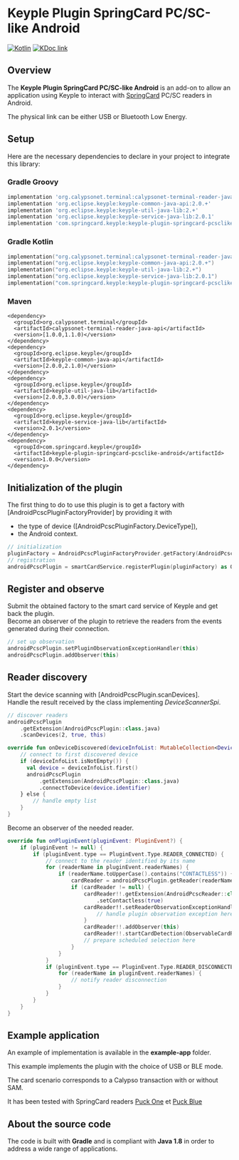 # Keyple Plugin SpringCard PC/SC-like Android

[![Kotlin](https://img.shields.io/badge/kotlin-1.4.20-blue.svg?logo=kotlin)](http://kotlinlang.org)
[![KDoc link](https://img.shields.io/badge/API_reference-KDoc-blue)](https://springcard.github.io/keyple-plugin-springcard-pcsclike-android/)

## Overview

The **Keyple Plugin SpringCard PC/SC-like Android** is an add-on to allow an application using Keyple to interact with [SpringCard](https://www.springcard.com) PC/SC readers in Android.

The physical link can be either USB or Bluetooth Low Energy.

## Setup

Here are the necessary dependencies to declare in your project to integrate this library:

### Gradle Groovy
```groovy
implementation 'org.calypsonet.terminal:calypsonet-terminal-reader-java-api:1.0.+'
implementation 'org.eclipse.keyple:keyple-common-java-api:2.0.+'
implementation 'org.eclipse.keyple:keyple-util-java-lib:2.+'
implementation 'org.eclipse.keyple:keyple-service-java-lib:2.0.1'
implementation 'com.springcard.keyple:keyple-plugin-springcard-pcsclike-android:1.0.0'
```

### Gradle Kotlin
```kotlin
implementation("org.calypsonet.terminal:calypsonet-terminal-reader-java-api:1.0.+")
implementation("org.eclipse.keyple:keyple-common-java-api:2.0.+")
implementation("org.eclipse.keyple:keyple-util-java-lib:2.+")
implementation("org.eclipse.keyple:keyple-service-java-lib:2.0.1")
implementation("com.springcard.keyple:keyple-plugin-springcard-pcsclike-android:1.0.0")
```

### Maven
```mvn
<dependency>
  <groupId>org.calypsonet.terminal</groupId>
  <artifactId>calypsonet-terminal-reader-java-api</artifactId>
  <version>[1.0.0,1.1.0)</version>
</dependency>
<dependency>
  <groupId>org.eclipse.keyple</groupId>
  <artifactId>keyple-common-java-api</artifactId>
  <version>[2.0.0,2.1.0)</version>
</dependency>
<dependency>
  <groupId>org.eclipse.keyple</groupId>
  <artifactId>keyple-util-java-lib</artifactId>
  <version>[2.0.0,3.0.0)</version>
</dependency>
<dependency>
  <groupId>org.eclipse.keyple</groupId>
  <artifactId>keyple-service-java-lib</artifactId>
  <version>2.0.1</version>
</dependency>
<dependency>
  <groupId>com.springcard.keyple</groupId>
  <artifactId>keyple-plugin-springcard-pcsclike-android</artifactId>
  <version>1.0.0</version>
</dependency>
```

## Initialization of the plugin
The first thing to do to use this plugin is to get a factory with [AndroidPcscPluginFactoryProvider] by providing it with
- the type of device ([AndroidPcscPluginFactory.DeviceType]),
- the Android context.

```kotlin
// initialization
pluginFactory = AndroidPcscPluginFactoryProvider.getFactory(AndroidPcscPluginFactory.DeviceType.USB, activity)
// registration
androidPcscPlugin = smartCardService.registerPlugin(pluginFactory) as ObservablePlugin
```

## Register and observe
Submit the obtained factory to the smart card service of Keyple and get back the plugin.
<br>
Become an observer of the plugin to retrieve the readers from the events generated during their connection.
```kotlin
// set up observation
androidPcscPlugin.setPluginObservationExceptionHandler(this)
androidPcscPlugin.addObserver(this)
```

## Reader discovery

Start the device scanning with [AndroidPcscPlugin.scanDevices].
<br>
Handle the result received by the class implementing *DeviceScannerSpi*.
```kotlin
// discover readers
androidPcscPlugin
    .getExtension(AndroidPcscPlugin::class.java)
    .scanDevices(2, true, this)

override fun onDeviceDiscovered(deviceInfoList: MutableCollection<DeviceInfo>) {
    // connect to first discovered device
    if (deviceInfoList.isNotEmpty()) {
      val device = deviceInfoList.first()
      androidPcscPlugin
          .getExtension(AndroidPcscPlugin::class.java)
          .connectToDevice(device.identifier)
    } else {
        // handle empty list
    }
}
```

Become an observer of the needed reader.

```kotlin
override fun onPluginEvent(pluginEvent: PluginEvent?) {
    if (pluginEvent != null) {
        if (pluginEvent.type == PluginEvent.Type.READER_CONNECTED) {
            // connect to the reader identified by its name
            for (readerName in pluginEvent.readerNames) {
                if (readerName.toUpperCase().contains("CONTACTLESS")) {
                    cardReader = androidPcscPlugin.getReader(readerName) as ObservableReader
                    if (cardReader != null) {
                        cardReader!!.getExtension(AndroidPcscReader::class.java)
                            .setContactless(true)
                        cardReader!!.setReaderObservationExceptionHandler { pluginName, readerName, e ->
                            // handle plugin observation exception here
                        }
                        cardReader!!.addObserver(this)
                        cardReader!!.startCardDetection(ObservableCardReader.DetectionMode.REPEATING)
                        // prepare scheduled selection here        
                    }
                }
            }
            if (pluginEvent.type == PluginEvent.Type.READER_DISCONNECTED) {
                for (readerName in pluginEvent.readerNames) {
                    // notify reader disconnection
                }
            }
        }
    }
}
```

## Example application

An example of implementation is available in the **example-app** folder.

This example implements the plugin with the choice of USB or BLE mode.

The card scenario corresponds to a Calypso transaction with or without SAM.

It has been tested with SpringCard readers [Puck One](https://www.springcard.com/fr/products/puck-one) et [Puck Blue](https://www.springcard.com/fr/products/puck-blue)

## About the source code

The code is built with **Gradle** and is compliant with **Java 1.8** in order to address a wide range of applications.